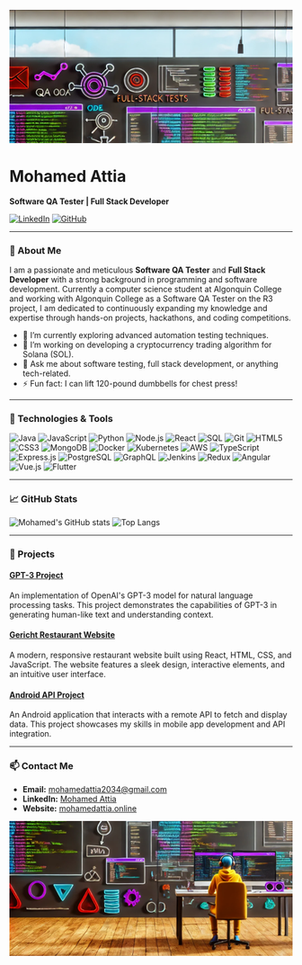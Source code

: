 ![Header](UP.png)

# Mohamed Attia

**Software QA Tester | Full Stack Developer**

[![LinkedIn](https://img.shields.io/badge/LinkedIn-Connect-blue)](https://www.linkedin.com/in/mohamed-attia-844566283/)
[![GitHub](https://img.shields.io/badge/GitHub-Follow-green)](https://github.com/attiamohmed)

---

### 👋 About Me
I am a passionate and meticulous **Software QA Tester** and **Full Stack Developer** with a strong background in programming and software development. Currently a computer science student at Algonquin College and working with Algonquin College as a Software QA Tester on the R3 project, I am dedicated to continuously expanding my knowledge and expertise through hands-on projects, hackathons, and coding competitions.

- 🌱 I’m currently exploring advanced automation testing techniques.
- 🔭 I’m working on developing a cryptocurrency trading algorithm for Solana (SOL).
- 💬 Ask me about software testing, full stack development, or anything tech-related.
- ⚡ Fun fact: I can lift 120-pound dumbbells for chest press!

---

### 🔧 Technologies & Tools
![Java](https://img.shields.io/badge/Java-ED8B00?style=for-the-badge&logo=java&logoColor=white)
![JavaScript](https://img.shields.io/badge/JavaScript-F7DF1E?style=for-the-badge&logo=javascript&logoColor=black)
![Python](https://img.shields.io/badge/Python-3776AB?style=for-the-badge&logo=python&logoColor=white)
![Node.js](https://img.shields.io/badge/Node.js-339933?style=for-the-badge&logo=nodedotjs&logoColor=white)
![React](https://img.shields.io/badge/React-20232A?style=for-the-badge&logo=react&logoColor=61DAFB)
![SQL](https://img.shields.io/badge/SQL-4479A1?style=for-the-badge&logo=sql&logoColor=white)
![Git](https://img.shields.io/badge/Git-F05032?style=for-the-badge&logo=git&logoColor=white)
![HTML5](https://img.shields.io/badge/HTML5-E34F26?style=for-the-badge&logo=html5&logoColor=white)
![CSS3](https://img.shields.io/badge/CSS3-1572B6?style=for-the-badge&logo=css3&logoColor=white)
![MongoDB](https://img.shields.io/badge/MongoDB-47A248?style=for-the-badge&logo=mongodb&logoColor=white)
![Docker](https://img.shields.io/badge/Docker-2496ED?style=for-the-badge&logo=docker&logoColor=white)
![Kubernetes](https://img.shields.io/badge/Kubernetes-326CE5?style=for-the-badge&logo=kubernetes&logoColor=white)
![AWS](https://img.shields.io/badge/AWS-232F3E?style=for-the-badge&logo=amazonaws&logoColor=white)
![TypeScript](https://img.shields.io/badge/TypeScript-007ACC?style=for-the-badge&logo=typescript&logoColor=white)
![Express.js](https://img.shields.io/badge/Express.js-404D59?style=for-the-badge&logo=express&logoColor=white)
![PostgreSQL](https://img.shields.io/badge/PostgreSQL-336791?style=for-the-badge&logo=postgresql&logoColor=white)
![GraphQL](https://img.shields.io/badge/GraphQL-E10098?style=for-the-badge&logo=graphql&logoColor=white)
![Jenkins](https://img.shields.io/badge/Jenkins-D24939?style=for-the-badge&logo=jenkins&logoColor=white)
![Redux](https://img.shields.io/badge/Redux-764ABC?style=for-the-badge&logo=redux&logoColor=white)
![Angular](https://img.shields.io/badge/Angular-DD0031?style=for-the-badge&logo=angular&logoColor=white)
![Vue.js](https://img.shields.io/badge/Vue.js-4FC08D?style=for-the-badge&logo=vue.js&logoColor=white)
![Flutter](https://img.shields.io/badge/Flutter-02569B?style=for-the-badge&logo=flutter&logoColor=white)

---

### 📈 GitHub Stats
![Mohamed's GitHub stats](https://github-readme-stats.vercel.app/api?username=attiamohmed&show_icons=true&theme=radical)
![Top Langs](https://github-readme-stats.vercel.app/api/top-langs/?username=attiamohmed&layout=compact&theme=radical)

---

### 🚀 Projects

#### [GPT-3 Project](https://github.com/attiamohmed/gpt3)
An implementation of OpenAI's GPT-3 model for natural language processing tasks. This project demonstrates the capabilities of GPT-3 in generating human-like text and understanding context.

#### [Gericht Restaurant Website](https://github.com/attiamohmed/gericht_restaurant_website)
A modern, responsive restaurant website built using React, HTML, CSS, and JavaScript. The website features a sleek design, interactive elements, and an intuitive user interface.

#### [Android API Project](https://github.com/attiamohmed/Android_API_Project)
An Android application that interacts with a remote API to fetch and display data. This project showcases my skills in mobile app development and API integration.

---

### 📫 Contact Me
- **Email:** mohamedattia2034@gmail.com
- **LinkedIn:** [Mohamed Attia](https://www.linkedin.com/in/mohamed-attia-844566283/)
- **Website:** [mohamedattia.online](https://mohamedattia.online)

![Footer](Down.png)
